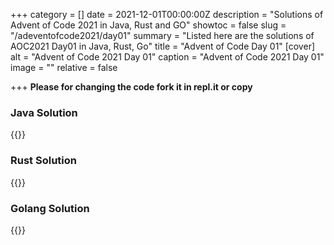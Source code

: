 +++
category = []
date = 2021-12-01T00:00:00Z
description = "Solutions of Advent of Code 2021 in Java, Rust and GO"
showtoc = false
slug = "/adeventofcode2021/day01"
summary = "Listed here are the solutions of AOC2021 Day01 in Java, Rust, Go"
title = "Advent of Code Day 01"
[cover]
alt = "Advent of Code 2021 Day 01"
caption = "Advent of Code 2021 Day 01"
image = ""
relative = false

+++
**Please for changing the code fork it in repl.it or copy**

### Java Solution

{{<replit src="https://replit.com/@dhrubo55/AdventOfCodeDay01Java">}}

### Rust Solution

{{<replit src="https://replit.com/@dhrubo55/AdventOfCodeRustDay01">}}

### Golang Solution

{{<replit src="https://replit.com/@dhrubo55/AdventofCode01Go">}}